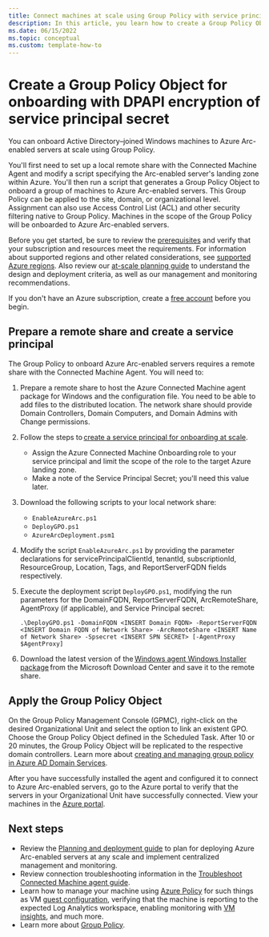 ```yaml
---
title: Connect machines at scale using Group Policy with service principal encryption
description: In this article, you learn how to create a Group Policy Object to onboard Active Directory-joined Windows machines to Azure Arc-enabled servers. 
ms.date: 06/15/2022
ms.topic: conceptual
ms.custom: template-how-to
---
```


# Create a Group Policy Object for onboarding with DPAPI encryption of service principal secret

You can onboard Active Directory–joined Windows machines to Azure Arc-enabled servers at scale using Group Policy.

You'll first need to set up a local remote share with the Connected Machine Agent and modify a script specifying the Arc-enabled server's landing zone within Azure. You'll then run a script that generates a Group Policy Object to onboard a group of machines to Azure Arc-enabled servers. This Group Policy can be applied to the site, domain, or organizational level. Assignment can also use Access Control List (ACL) and other security filtering native to Group Policy. Machines in the scope of the Group Policy will be onboarded to Azure Arc-enabled servers.

Before you get started, be sure to review the [prerequisites](prerequisites.md) and verify that your subscription and resources meet the requirements. For information about supported regions and other related considerations, see [supported Azure regions](overview.md#supported-regions). Also review our [at-scale planning guide](plan-at-scale-deployment.md) to understand the design and deployment criteria, as well as our management and monitoring recommendations.  

If you don't have an Azure subscription, create a [free account](https://azure.microsoft.com/free/?WT.mc_id=A261C142F) before you begin.

## Prepare a remote share and create a service principal

The Group Policy to onboard Azure Arc-enabled servers requires a remote share with the Connected Machine Agent. You will need to:

1. Prepare a remote share to host the Azure Connected Machine agent package for Windows and the configuration file. You need to be able to add files to the distributed location. The network share should provide Domain Controllers, Domain Computers, and Domain Admins with Change permissions.

1. Follow the steps to [create a service principal for onboarding at scale](onboard-service-principal.md#create-a-service-principal-for-onboarding-at-scale).

    * Assign the Azure Connected Machine Onboarding role to your service principal and limit the scope of the role to the target Azure landing zone.
    * Make a note of the Service Principal Secret; you'll need this value later.

1. Download the following scripts to your local network share:
    * `EnableAzureArc.ps1`
    * `DeployGPO.ps1`
    * `AzureArcDeployment.psm1`

1. Modify the script `EnableAzureArc.ps1` by providing the parameter declarations for servicePrincipalClientId, tenantId, subscriptionId, ResourceGroup, Location, Tags, and ReportServerFQDN fields respectively.

1. Execute the deployment script `DeployGPO.ps1`, modifying the run parameters for the DomainFQDN, ReportServerFQDN, ArcRemoteShare, AgentProxy (if applicable), and Service Principal secret:

    ```
    .\DeployGPO.ps1 -DomainFQDN <INSERT Domain FQDN> -ReportServerFQDN <INSERT Domain FQDN of Network Share> -ArcRemoteShare <INSERT Name of Network Share> -Spsecret <INSERT SPN SECRET> [-AgentProxy $AgentProxy]
    ```

1. Download the latest version of the [Windows agent Windows Installer package](https://aka.ms/AzureConnectedMachineAgent) from the Microsoft Download Center and save it to the remote share. 

## Apply the Group Policy Object 

On the Group Policy Management Console (GPMC), right-click on the desired Organizational Unit and select the option to link an existent GPO. Choose the Group Policy Object defined in the Scheduled Task. After 10 or 20 minutes, the Group Policy Object will be replicated to the respective domain controllers. Learn more about [creating and managing group policy in Azure AD Domain Services](../../active-directory-domain-services/manage-group-policy.md). 

After you have successfully installed the agent and configured it to connect to Azure Arc-enabled servers, go to the Azure portal to verify that the servers in your Organizational Unit have successfully connected. View your machines in the [Azure portal](https://aka.ms/hybridmachineportal). 

## Next steps

- Review the [Planning and deployment guide](plan-at-scale-deployment.md) to plan for deploying Azure Arc-enabled servers at any scale and implement centralized management and monitoring.
- Review connection troubleshooting information in the [Troubleshoot Connected Machine agent guide](troubleshoot-agent-onboard.md).
- Learn how to manage your machine using [Azure Policy](../../governance/policy/overview.md) for such things as VM [guest configuration](../../governance/policy/concepts/guest-configuration.md), verifying that the machine is reporting to the expected Log Analytics workspace, enabling monitoring with [VM insights](../../azure-monitor/vm/vminsights-enable-policy.md), and much more.
- Learn more about [Group Policy](/troubleshoot/windows-server/group-policy/group-policy-overview).
